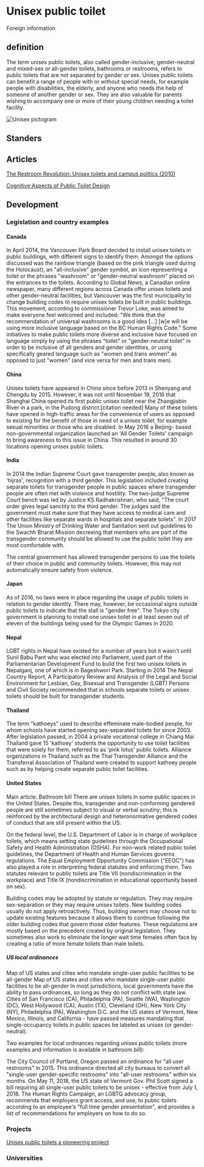 # Unisex public toilet

Foreign information

## definition

The term unisex public toilets, also called gender-inclusive, gender-neutral and mixed-sex or all-gender toilets, bathrooms or restrooms, refers to public toilets that are not separated by gender or sex. Unisex public toilets can benefit a range of people with or without special needs, for example people with disabilities, the elderly, and anyone who needs the help of someone of another gender or sex. They are also valuable for parents wishing to accompany one or more of their young children needing a toilet facility.

![Unisex pictogram](https://upload.wikimedia.org/wikipedia/commons/7/78/Unisex_pictogram.jpg)

## Standers

## Articles

[The Restroom Revolution: Unisex toilets and campus politics (2010)](http://belmont.bme.umich.edu/wp-content/uploads/sites/377/2018/02/4-The-Restroom-Revolution-Unisex-toilets-and-campus-politics.pdf)

[Cognitive Aspects of Public Toilet Design
](https://www.researchgate.net/profile/Jo_Anne_Bichard/publication/228376572_Cognitive_Aspects_of_Public_Toilet_Design/links/0f31753c696fb0dd5f000000.pdf)

## Development

### Legislation and country examples

#### Canada
In April 2014, the Vancouver Park Board decided to install unisex toilets in public buildings, with different signs to identify them. Amongst the options discussed was the rainbow triangle (based on the pink triangle used during the Holocaust), an "all-inclusive" gender symbol, an icon representing a toilet or the phrases "washroom" or "gender-neutral washroom" placed on the entrances to the toilets. According to Global News, a Canadian online newspaper, many different regions across Canada offer unisex toilets and other gender-neutral facilities, but Vancouver was the first municipality to change building codes to require unisex toilets be built in public buildings. This movement, according to commissioner Trevor Loke, was aimed to make everyone feel welcomed and included: "We think that the recommendation of universal washrooms is a good idea [...] [w]e will be using more inclusive language based on the BC Human Rights Code." Some initiatives to make public toilets more diverse and inclusive have focused on language simply by using the phrases "toilet" or "gender-neutral toilet" in order to be inclusive of all genders and gender identities, or using specifically geared language such as "women and trans women" as opposed to just "women" (and vice versa for men and trans men).

#### China
Unisex toilets have appeared in China since before 2013 in Shenyang and Chengdu by 2015. However, it was not until November 19, 2016 that Shanghai China opened its first public unisex toilet near the Zhangjiabin River in a park, in the Pudong district.[citation needed] Many of these toilets have opened in high-traffic areas for the convenience of users as opposed to existing for the benefit of those in need of a unisex toilet, for example sexual minorities or those who are disabled. In May 2016 a Beijing- based non-governmental organization launched an 'All Gender Toilets' campaign to bring awareness to this issue in China. This resulted in around 30 locations opening unisex public toilets.

#### India
In 2014 the Indian Supreme Court gave transgender people, also known as 'hijras', recognition with a third gender. This legislation included creating separate toilets for transgender people in public spaces where transgender people are often met with violence and hostility. The two-judge Supreme Court bench was led by Justice KS Radhakrishnan, who said, "The court order gives legal sanctity to the third gender. The judges said the government must make sure that they have access to medical care and other facilities like separate wards in hospitals and separate toilets". In 2017 The Union Ministry of Drinking Water and Sanitation sent out guidelines to the Swachh Bharat Mission decreeing that members who are part of the transgender community should be allowed to use the public toilet they are most comfortable with.

The central government has allowed transgender persons to use the toilets of their choice in public and community toilets. However, this may not automatically ensure safety from violence.

#### Japan
As of 2016, no laws were in place regarding the usage of public toilets in relation to gender identity. There may, however, be occasional signs outside public toilets to indicate that the stall is "gender free". The Tokyo city government is planning to install one unisex toilet in at least seven out of eleven of the buildings being used for the Olympic Games in 2020.

#### Nepal
LGBT rights in Nepal have existed for a number of years but it wasn't until Sunil Babu Pant who was elected into Parliament, used part of the Parliamentarian Development Fund to build the first two unisex toilets in Nepalganj, one of which is in Bageshwori Park. Starting in 2014 The Nepal Country Report, A Participatory Review and Analysis of the Legal and Social Environment for Lesbian, Gay, Bisexual and Transgender (LGBT) Persons and Civil Society recommended that in schools separate toilets or unisex toilets should be built for transgender students.

#### Thailand
The term "kathoeys" used to describe effeminate male-bodied people, for whom schools have started opening sex-separated toilets for since 2003. After legislation passed, in 2004 a private vocational college in Chiang Mai Thailand gave 15 'kathoey' students the opportunity to use toilet facilities that were solely for them, referred to as 'pink lotus' public toilets. Alliance organizations in Thailand such as the Thai Transgender Alliance and the Transferral Association of Thailand were created to support kathoey people such as by helping create separate public toilet facilities.

#### United States
Main article: Bathroom bill
There are unisex toilets in some public spaces in the United States. Despite this, transgender and non-conforming gendered people are still sometimes subject to visual or verbal scrutiny; this is reinforced by the architectural design and heteronormative gendered codes of conduct that are still present within the US.

On the federal level, the U.S. Department of Labor is in charge of workplace toilets, which means setting state guidelines through the Occupational Safety and Health Administration (OSHA). For non-work related public toilet guidelines, the Department of Health and Human Services governs regulations. The Equal Employment Opportunity Commission ("EEOC") has also played a role in interpreting federal statutes and enforcing them. Two statutes relevant to public toilets are Title VII (nondiscrimination in the workplace) and Title IX (nondiscrimination in educational opportunity based on sex).

Building codes may be adopted by statute or regulation. They may require sex-separation or they may require unisex toilets. New building codes usually do not apply retroactively. Thus, building owners may choose not to update existing features because it allows them to continue following the older building codes that govern those older features. These regulations are mostly based on the precedent created by original legislation. They sometimes also work to eliminate the longer wait time females often face by creating a ratio of more female toilets than male toilets.

##### US local ordinances
Map of US states and cities who mandate single-user public facilities to be all-gender
Map of US states and cities who mandate single-user public facilities to be all-gender
In most jurisdictions, local governments have the ability to pass ordinances, so long as they do not conflict with state law. Cities of San Francisco (CA), Philadelphia (PA), Seattle (WA), Washington (DC), West Hollywood (CA), Austin (TX), Cleveland (OH), New York City (NY), Philadelphia (PA), Washington D.C. and the US states of Vermont, New Mexico, Illinois, and California - have passed measures mandating that single-occupancy toilets in public spaces be labeled as unisex (or gender-neutral).

Two examples for local ordinances regarding unisex public toilets (more examples and information is available in bathroom bill):

The City Council of Portland, Oregon passed an ordinance for "all user restrooms" in 2015. This ordinance directed all city bureaus to convert all "single-user gender-specific restrooms" into "all-user restrooms" within six months.
On May 11, 2018, the US state of Vermont Gov. Phil Scott signed a bill requiring all single-user public toilets to be unisex - effective from July 1, 2018.
The Human Rights Campaign, an LGBTQ advocacy group, recommends that employers grant access, and use, to public toilets according to an employee's "full time gender presentation", and provides a list of recommendations for employers on how to do so.

### Projects

[Unisex public toilets a pioneering project](https://www.chinadaily.com.cn/opinion/2017-06/13/content_29720604.htm)

### Universities
